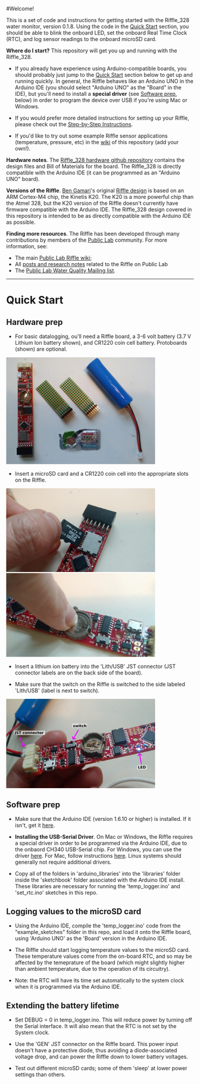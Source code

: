 #Welcome!

This is a set of code and instructions for getting started with the Riffle_328 water monitor, version 0.1.8. Using the code in the [Quick Start](https://github.com/dwblair/Riffle-Getting-Started#quick-start) section, you should be able to blink the onboard LED, set the onboard Real Time Clock (RTC), and log sensor readings to the onboard microSD card. 

**Where do I start?**  This repository will get you up and running with the Riffle_328.  

- If you already have experience using Arduino-compatible boards, you should probably just jump to the [Quick Start](https://github.com/dwblair/Riffle-Getting-Started#quick-start) section below to get up and running quickly. In general, the Riffle behaves like an Arduino UNO in the Arduino IDE (you should select "Arduino UNO" as the "Board" in the IDE), but you'll need to install a **special driver** (see [Software prep](test), below) in order to program the device over USB if you're using Mac or Windows.  

- If you would prefer more detailed instructions for setting up your Riffle, please check out the [Step-by-Step Instructions](./step-by-step.markdown).

- If you'd like to try out some example Riffle sensor applications (temperature, pressure, etc) in the [wiki](https://github.com/dwblair/Riffle-Getting-Started/wiki) of this repository (add your own!).

**Hardware notes**.  The [Riffle_328 hardware github repository](https://github.com/OpenWaterProject/riffle) contains the design files and Bill of Materials for the board.  The Riffle_328 is directly compatible with the Arduino IDE (it can be programmed as an "Arduino UNO" board).

**Versions of the Riffle**. [Ben Gamari](https://github.com/bgamari)'s original [Riffle design](https://github.com/bgamari/riffle) is based on an ARM Cortex-M4 chip, the Kinetis K20.  The K20 is a more powerful chip than the Atmel 328, but the K20 version of the Riffle doesn't currently have firmware compatible with the Arduino IDE.  The Riffle_328 design covered in this repository is intended to be as directly compatible with the Arduino IDE as possible.

**Finding more resources**. The Riffle has been developed through many contributions by members of the [Public Lab](http://publiclab.org) community.  For more information, see:

- The main [Public Lab Riffle wiki](https://publiclab.org/wiki/riffle);
- All [posts and research notes](https://publiclab.org/search/riffle) related to the Riffle on Public Lab
- The [Public Lab Water Quality Mailing list](https://groups.google.com/forum/#!forum/plots-waterquality).

------


# Quick Start

## Hardware prep

- For basic datalogging, ou'll need a Riffle board, a 3-6 volt battery (3.7 V Lithium Ion battery shown), and CR1220 coin cell battery.  Protoboards (shown) are optional. 

<img src="pics/parts.jpg" width=400>

- Insert a microSD card and a CR1220 coin cell into the appropriate slots on the Riffle.

<img src="pics/insert-MicroSD.jpg" width=400>

<img src="pics/insert-coinBattery.jpg" width=400>

- Insert a lithium ion battery into the 'Lith/USB' JST connector (JST connector labels are on the back side of the board).

- Make sure that the switch on the Riffle is switched to the side labeled 'Lith/USB' (label is next to switch).

<img src="pics/labels.png" width=400>

## Software prep

- Make sure that the Arduino IDE (version 1.6.10 or higher) is installed.  If it
 isn't, get it [here](https://www.arduino.cc/en/Main/Software).

- **Installing the USB-Serial Driver**. On Mac or Windows, the Riffle requires a special driver in order to be programmed via the Arduino IDE, due to the onbaord CH340 USB-Serial chip.  For Windows, you can use the driver [here]( http://raysfiles.com/drivers/ch341ser.exe).  For Mac, follow instructions [here]( http://www.instructables.com/id/Arduino-Nano-CH340/). Linux systems should generally not require additional drivers.

- Copy all of the folders in 'arduino_libraries' into the 'libraries' folder inside the 'sketchbook' folder associated with the Arduino IDE install.  These libraries are necessary for running the 'temp_logger.ino' and 'set_rtc.ino' sketches in this repo.  

## Logging values to the microSD card

- Using the Arduino IDE, compile the 'temp_logger.ino' code from the "example_sketches" folder in this repo, and load it onto the Riffle board, using 'Arduino UNO' as the 'Board' version in the Arduino IDE.

- The Riffle should start logging temperature values to the microSD card. These temperature values come from the on-board RTC, and so may be affected by the temeprature of the board (which might slightly higher than ambient temperature, due to the operation of its circuitry). 

- Note: the RTC will have its time set automatically to the system clock when it is programmed via the Arduino IDE.

## Extending the battery lifetime

- Set DEBUG = 0 in temp_logger.ino. This will reduce power by turning off the Serial interface.  It will also mean that the RTC is not set by the System clock.

- Use the 'GEN' JST connector on the Riffle board.  This power input doesn't have a protective diode, thus avoiding a diode-associated voltage drop, and can power the Riffle down to lower battery voltages.

- Test out different microSD cards;  some of them 'sleep' at lower power settings than others.
